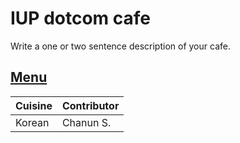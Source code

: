 # IUP dotcom cafe

Write a one or two sentence description of your cafe.

## [Menu](menu.md)

| Cuisine | Contributor |
|:--------|-------------|
| Korean  | Chanun S.   |
